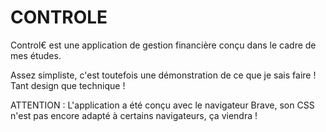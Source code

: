 # CONTROLE

Control€ est une application de gestion financière conçu dans le cadre de mes études.

Assez simpliste, c'est toutefois une démonstration de ce que je sais faire ! Tant design que technique !

ATTENTION :
L'application a été conçu avec le navigateur Brave, son CSS n'est pas encore adapté à certains navigateurs, ça viendra !
